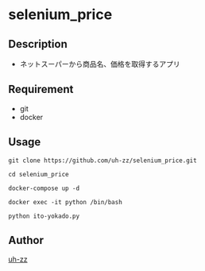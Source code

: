 selenium_price
====

## Description
- ネットスーパーから商品名、価格を取得するアプリ

## Requirement
- git
- docker

## Usage

```
git clone https://github.com/uh-zz/selenium_price.git

cd selenium_price

docker-compose up -d

docker exec -it python /bin/bash

python ito-yokado.py
```

## Author

[uh-zz](https://github.com/uh-zz)
